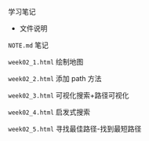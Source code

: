 学习笔记

- 文件说明

`NOTE.md` 笔记

`week02_1.html` 绘制地图

`week02_2.html` 添加 path 方法

`week02_3.html` 可视化搜索+路径可视化

`week02_4.html` 启发式搜索

`week02_5.html` 寻找最佳路径-找到最短路径
